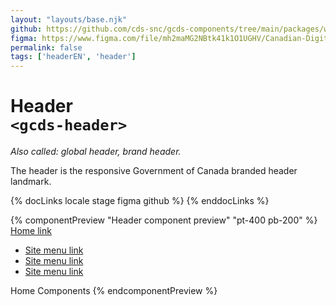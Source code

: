 ```yaml
---
layout: "layouts/base.njk"
github: https://github.com/cds-snc/gcds-components/tree/main/packages/web/src/components/gcds-header
figma: https://www.figma.com/file/mh2maMG2NBtk41k1O1UGHV/Canadian-Digital-Service%E2%80%A8---GC-Design-System?node-id=2928%3A13680&t=ciEmm7GYyGAY73zZ-0
permalink: false
tags: ['headerEN', 'header']
---
```


# Header <br>`<gcds-header>`

_Also called: global header, brand header._

The header is the responsive Government of Canada branded header landmark.

{% docLinks locale stage figma github %}
{% enddocLinks %}

{% componentPreview "Header component preview" "pt-400 pb-200" %}
<gcds-header lang-href="#" skip-to-href="#">
  <gcds-site-menu alignment="right" slot="menu">
    <a href="" class="home-link link-inherit link-no-underline" slot="left">
      Home link
    </a>
    <ul >
    <li><a href="">Site menu link</a></li>
    <li><a href="">Site menu link</a></li>
    <li><a href="">Site menu link</a></li>
    </ul>
  </gcds-site-menu>
  <gcds-breadcrumbs hide-canada-link slot="menu">
    <gcds-breadcrumbs-item href="#">Home</gcds-breadcrumbs-item>
    <gcds-breadcrumbs-item href="#">Components</gcds-breadcrumbs-item>
  </gcds-breadcrumbs>
</gcds-header>
{% endcomponentPreview %}
